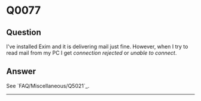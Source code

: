 Q0077
=====

Question
--------

I've installed Exim and it is delivering mail just fine. However, when I
try to read mail from my PC I get *connection rejected* or *unable to
connect*.

Answer
------

See \`FAQ/Miscellaneous/Q5021\`\_.

* * * * *
